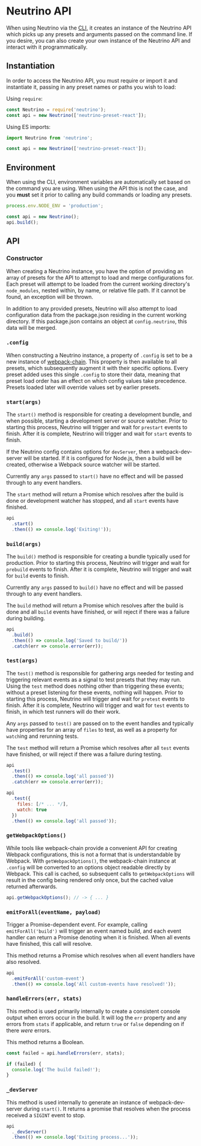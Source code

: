 # Neutrino API

When using Neutrino via the [CLI](/cli), it creates an instance of the Neutrino API which picks up
any presets and arguments passed on the command line. If you desire, you can also create your own
instance of the Neutrino API and interact with it programmatically.

## Instantiation

In order to access the Neutrino API, you must require or import it and instantiate it, passing in any
preset names or paths you wish to load:

Using `require`:

```js
const Neutrino = require('neutrino');
const api = new Neutrino(['neutrino-preset-react']);
```

Using ES imports:

```js
import Neutrino from 'neutrino';

const api = new Neutrino(['neutrino-preset-react']);
```

## Environment

When using the CLI, environment variables are automatically set based on the command you are using.
When using the API this is not the case, and you **must** set it prior to calling any build commands or
loading any presets.

```js
process.env.NODE_ENV = 'production';

const api = new Neutrino();
api.build();
```

## API

### Constructor

When creating a Neutrino instance, you have the option of providing an array of presets for the API to attempt
to load and merge configurations for. Each preset will attempt to be loaded from the current working directory's
`node_modules`, nested within, by name, or relative file path. If it cannot be found, an exception will be thrown.

In addition to any provided presets, Neutrino will also attempt to load configuration data from the package.json
residing in the current working directory. If this package.json contains an object at `config.neutrino`, this data
will be merged.

### `.config`

When constructing a Neutrino instance, a property of `.config` is set to be a new instance of
[webpack-chain](https://github.com/mozilla-rpweb/webpack-chain). This property is then available to all presets, which
subsequently augment it with their specific options. Every preset added uses this single `.config` to store their data,
meaning that preset load order has an effect on which config values take precedence. Presets loaded later will override
values set by earlier presets.

### `start(args)`

The `start()` method is responsible for creating a development bundle, and when possible, starting a development
server or source watcher. Prior to starting this process, Neutrino will trigger and wait for `prestart` events to
finish. After it is complete, Neutrino will trigger and wait for `start` events to finish.

If the Neutrino config contains options for `devServer`, then a webpack-dev-server will be started. If it is
configured for Node.js, then a build will be created, otherwise a Webpack source watcher will be started.

Currently any `args` passed to `start()` have no effect and will be passed through to any event handlers.

The `start` method will return a Promise which resolves after the build is done or development watcher has stopped,
and all `start` events have finished.

```js
api
  .start()
  .then(() => console.log('Exiting!'));
```

### `build(args)`

The `build()` method is responsible for creating a bundle typically used for production. Prior to starting this process,
Neutrino will trigger and wait for `prebuild` events to finish. After it is complete, Neutrino will trigger and wait for
`build` events to finish.

Currently any `args` passed to `build()` have no effect and will be passed through to any event handlers.

The `build` method will return a Promise which resolves after the build is done and all `build` events have finished, or
will reject if there was a failure during building.

```js
api
  .build()
  .then(() => console.log('Saved to build/'))
  .catch(err => console.error(err));
```

### `test(args)`

The `test()` method is responsible for gathering args needed for testing and triggering relevant events as a signal to
test presets that they may run. Using the `test` method does nothing other than triggering these events; without a
preset listening for these events, nothing will happen. Prior to starting this process, Neutrino will trigger and wait
for `pretest` events to finish. After it is complete, Neutrino will trigger and wait for
`test` events to finish, in which test runners will do their work.

Any `args` passed to `test()` are passed on to the event handles and typically have properties for an array of
`files` to test, as well as a property for `watch`ing and rerunning tests.

The `test` method will return a Promise which resolves after all `test` events have finished, or
will reject if there was a failure during testing.

```js
api
  .test()
  .then(() => console.log('all passed'))
  .catch(err => console.error(err));

api
  .test({
    files: [/* ... */],
    watch: true
  })
  .then(() => console.log('all passed'));
```

### `getWebpackOptions()`

While tools like webpack-chain provide a convenient API for creating Webpack configurations, this is not a format that
is understandable by Webpack. With `getWebpackOptions()`, the webpack-chain instance at `.config` will be converted to
an options object readable directly by Webpack. This call is cached, so subsequent calls to `getWebpackOptions` will
result in the config being rendered only once, but the cached value returned afterwards.

```js
api.getWebpackOptions(); // -> { ... }
```

### `emitForAll(eventName, payload)`

Trigger a Promise-dependent event. For example, calling `emitForAll('build')` will trigger an event named build, and
each event handler can return a Promise denoting when it is finished. When all events have finished, this call will
resolve.

This method returns a Promise which resolves when all event handlers have also resolved.

```js
api
  .emitForAll('custom-event')
  .then(() => console.log('All custom-events have resolved!'));
```

### `handleErrors(err, stats)`

This method is used primarily internally to create a consistent console output when errors occur in the build. It will
log the `err` property and any errors from `stats` if applicable, and return `true` or `false` depending on if there
_were_ errors.

This method returns a Boolean.

```js
const failed = api.handleErrors(err, stats);

if (failed) {
  console.log('The build failed!');
}
```

### `_devServer`

This method is used internally to generate an instance of webpack-dev-server during `start()`. It returns a promise that
resolves when the process received a `SIGINT` event to stop.

```js
api
  ._devServer()
  .then(() => console.log('Exiting process...'));
```
